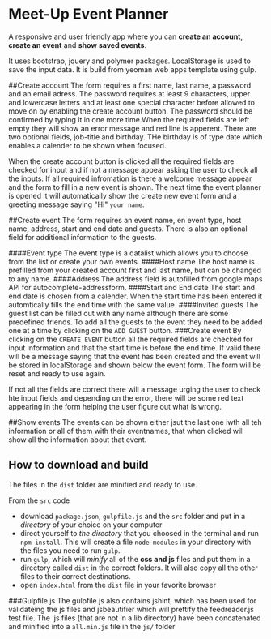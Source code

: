 # Meet-Up Event Planner

A responsive and user friendly app where you can **create an account**, **create an event** and **show saved events**. 

It uses bootstrap, jquery and polymer packages. LocalStorage is used to save the input data. It is build from yeoman web apps template using gulp.

##Create account
The form requires a first name, last name, a password and an email adress. The password requires at least 9 characters, upper and lowercase letters and at least one special character before allowed to move on by enabling the create account button. The password should be confirmed by typing it in one more time.When the required fields are left empty they will show an error message and red line is apperent.
There are two optional fields, job-title and birthday. THe birthday is of type date which enables a calender to be shown when focused.

When the create account button is clicked all the required fields are checked for input and if not a message appear asking the user to check all the inputs. If all required infromation is there a welcome message appear and the form to fill in a new event is shown. The next time the event planner is opened it will automatically show the create new event form and a greeting message saying "Hi" `your name`. 

##Create event
The form requires an event name, en event type, host name, address, start and end date and guests. There is also an optional field for additional information to the guests.

####Event type
The event type is a datalist which allows you to choose from the list or create your own events.
####Host name
The host name is prefilled from your created account first and last name, but can be changed to any name.
####Address
The address field is autofilled from google maps API for autocomplete-addressform.
####Start and End date
The start and end date is chosen from a calender. When the start time has been entered it automtically fills the end time with the same value. 
####Invited guests
The guest list can be filled out with any name although there are some predefined friends. To add all the guests to the event they need to be added one at a time by clicking on the `ADD GUEST` button.
###Create event
By clicking on the `CREATE EVENT` button all the required fields are checked for input information and that the start time is before the end time. If valid there will be a message saying that the event has been created and the event will be stored in localStorage and shown below the event form. The form will be reset and ready to use again.

If not all the fields are correct there will a message urging the user to check hte input fields and depending on the error, there will be some red text appearing in the form helping the user figure out what is wrong.

##Show events
The events can be shown either jsut the last one iwth all teh information or all of them with their eventnames, that when clicked will show all the information about that event.


## How to download and build
The files in the `dist` folder are minified and ready to use.

From the `src` code
- download `package.json`, `gulpfile.js` and the `src` folder and put in a _directory_ of your choice on your computer
- direct yourself to _the directory_ that you choosed in the terminal and run `npm install`. This will create a file `node-modules` in your directory with the files you need to run `gulp`.
- run `gulp`, which will _minify_ all of the **css and js** files and put them in a directory called `dist` in the correct folders. It will also copy all the other files to their correct destinations.
- open `index.html` from the `dist` file in your favorite browser

###Gulpfile.js
The gulpfile.js also contains jshint, which has been used for validateing the js files and jsbeautifier which will prettify the feedreader.js test file. The .js files (that are not in a lib directory) have been concatenated and minified into a `all.min.js` file in the `js/` folder




